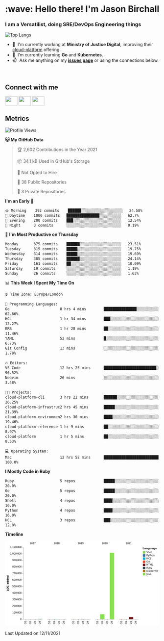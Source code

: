 <h1 align="left" id="jason-title">:wave: Hello there! I'm Jason Birchall</h1>
<h3 align="left">I am a Versatilist, doing SRE/DevOps Engineering things</h3>

[![Top Langs](https://github-readme-stats.vercel.app/api?username=jasonBirchall&show_icons=true&count_private=true&include_all_commits=true&theme=gruvbox)](https://github.com/anuraghazra/github-readme-stats)

- :office: &nbsp;I'm currently working at **Ministry of Justice Digital**, improving their [cloud-platform](https://github.com/ministryofjustice/cloud-platform) offering.
- :seedling: &nbsp;I’m currently learning **Go** and **Kubernetes**.
- :mailbox: &nbsp;Ask me anything on my **[issues page]** or using the connections below.


<br>

<h2>Connect with me</h2>
<p>
<a href="https://twitter.com/jsonBirchall" target="blank"><img align="center" src="https://cdn.jsdelivr.net/npm/simple-icons@3.0.1/icons/twitter.svg" alt="" height="30" width="40" /></a>
<a href="https://keybase.io/json0" target="blank"><img align="center" src="https://cdn.jsdelivr.net/npm/simple-icons@3.0.1/icons/keybase.svg" alt="" height="30" width="40" /></a>
<a href="https://www.reddit.com/user/kakorate" target="blank"><img align="center" src="https://cdn.jsdelivr.net/npm/simple-icons@3.0.1/icons/reddit.svg" alt="" height="30" width="40" /></a>
</p>

<h2>Metrics</h2>

<!--START_SECTION:waka-->
![Profile Views](http://img.shields.io/badge/Profile%20Views-5-blue)

**🐱 My GitHub Data** 

> 🏆 2,602 Contributions in the Year 2021
 > 
> 📦 34.1 kB Used in GitHub's Storage 
 > 
> 🚫 Not Opted to Hire
 > 
> 📜 38 Public Repositories 
 > 
> 🔑 3 Private Repositories  
 > 
**I'm an Early 🐤** 

```text
🌞 Morning    392 commits    ██████░░░░░░░░░░░░░░░░░░░   24.58% 
🌆 Daytime    1000 commits   ███████████████░░░░░░░░░░   62.7% 
🌃 Evening    200 commits    ███░░░░░░░░░░░░░░░░░░░░░░   12.54% 
🌙 Night      3 commits      ░░░░░░░░░░░░░░░░░░░░░░░░░   0.19%

```
📅 **I'm Most Productive on Thursday** 

```text
Monday       375 commits    ██████░░░░░░░░░░░░░░░░░░░   23.51% 
Tuesday      315 commits    █████░░░░░░░░░░░░░░░░░░░░   19.75% 
Wednesday    314 commits    █████░░░░░░░░░░░░░░░░░░░░   19.69% 
Thursday     385 commits    ██████░░░░░░░░░░░░░░░░░░░   24.14% 
Friday       161 commits    ██░░░░░░░░░░░░░░░░░░░░░░░   10.09% 
Saturday     19 commits     ░░░░░░░░░░░░░░░░░░░░░░░░░   1.19% 
Sunday       26 commits     ░░░░░░░░░░░░░░░░░░░░░░░░░   1.63%

```


📊 **This Week I Spent My Time On** 

```text
⌚︎ Time Zone: Europe/London

💬 Programming Languages: 
Go                       8 hrs 4 mins        ███████████████░░░░░░░░░░   62.66% 
HCL                      1 hr 34 mins        ███░░░░░░░░░░░░░░░░░░░░░░   12.27% 
ERB                      1 hr 28 mins        ██░░░░░░░░░░░░░░░░░░░░░░░   11.46% 
YAML                     52 mins             █░░░░░░░░░░░░░░░░░░░░░░░░   6.73% 
Git Config               13 mins             ░░░░░░░░░░░░░░░░░░░░░░░░░   1.78%

🔥 Editors: 
VS Code                  12 hrs 25 mins      ████████████████████████░   96.52% 
Neovim                   26 mins             ░░░░░░░░░░░░░░░░░░░░░░░░░   3.48%

🐱‍💻 Projects: 
cloud-platform-cli       3 hrs 22 mins       ██████░░░░░░░░░░░░░░░░░░░   26.25% 
cloud-platform-infrastruc2 hrs 45 mins       █████░░░░░░░░░░░░░░░░░░░░   21.39% 
cloud-platform-environmen2 hrs 30 mins       ████░░░░░░░░░░░░░░░░░░░░░   19.46% 
cloud-platform-reference-1 hr 9 mins         ██░░░░░░░░░░░░░░░░░░░░░░░   8.97% 
cloud-platform           1 hr 5 mins         ██░░░░░░░░░░░░░░░░░░░░░░░   8.53%

💻 Operating System: 
Mac                      12 hrs 52 mins      █████████████████████████   100.0%

```

**I Mostly Code in Ruby** 

```text
Ruby                     5 repos             █████░░░░░░░░░░░░░░░░░░░░   20.0% 
Go                       5 repos             █████░░░░░░░░░░░░░░░░░░░░   20.0% 
Shell                    4 repos             ████░░░░░░░░░░░░░░░░░░░░░   16.0% 
Python                   4 repos             ████░░░░░░░░░░░░░░░░░░░░░   16.0% 
HCL                      3 repos             ███░░░░░░░░░░░░░░░░░░░░░░   12.0%

```


**Timeline**

![Chart not found](https://raw.githubusercontent.com/jasonBirchall/jasonBirchall/main/charts/bar_graph.png) 


 Last Updated on 12/11/2021
<!--END_SECTION:waka-->

<!-- links -->

[issues page]: https://github.com/jasonBirchall/jasonBirchall/issues "jasonBirchall/issues"
